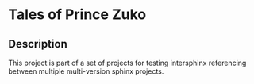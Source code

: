 # Tales of Prince Zuko

## Description

This project is part of a set of projects for testing intersphinx referencing between multiple multi-version sphinx projects.
